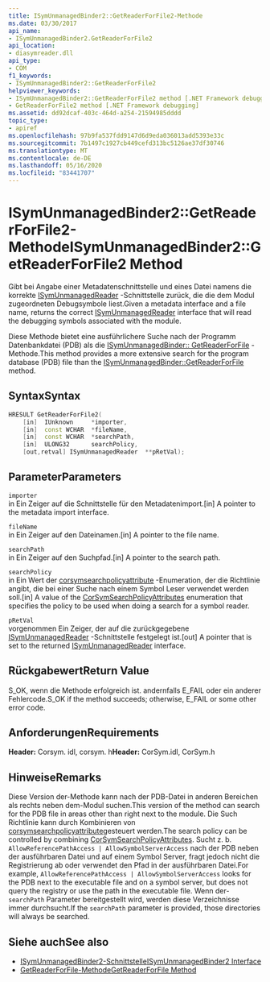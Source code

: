 ```yaml
---
title: ISymUnmanagedBinder2::GetReaderForFile2-Methode
ms.date: 03/30/2017
api_name:
- ISymUnmanagedBinder2.GetReaderForFile2
api_location:
- diasymreader.dll
api_type:
- COM
f1_keywords:
- ISymUnmanagedBinder2::GetReaderForFile2
helpviewer_keywords:
- ISymUnmanagedBinder2::GetReaderForFile2 method [.NET Framework debugging]
- GetReaderForFile2 method [.NET Framework debugging]
ms.assetid: dd92dcaf-403c-464d-a254-21594985dddd
topic_type:
- apiref
ms.openlocfilehash: 97b9fa537fdd9147d6d9eda036013add5393e33c
ms.sourcegitcommit: 7b1497c1927cb449cefd313bc5126ae37df30746
ms.translationtype: MT
ms.contentlocale: de-DE
ms.lasthandoff: 05/16/2020
ms.locfileid: "83441707"
---
```

# <a name="isymunmanagedbinder2getreaderforfile2-method"></a><span data-ttu-id="06695-102">ISymUnmanagedBinder2::GetReaderForFile2-Methode</span><span class="sxs-lookup"><span data-stu-id="06695-102">ISymUnmanagedBinder2::GetReaderForFile2 Method</span></span>
<span data-ttu-id="06695-103">Gibt bei Angabe einer Metadatenschnittstelle und eines Datei namens die korrekte [ISymUnmanagedReader](isymunmanagedreader-interface.md) -Schnittstelle zurück, die die dem Modul zugeordneten Debugsymbole liest.</span><span class="sxs-lookup"><span data-stu-id="06695-103">Given a metadata interface and a file name, returns the correct [ISymUnmanagedReader](isymunmanagedreader-interface.md) interface that will read the debugging symbols associated with the module.</span></span>  
  
 <span data-ttu-id="06695-104">Diese Methode bietet eine ausführlichere Suche nach der Programm Datenbankdatei (PDB) als die [ISymUnmanagedBinder:: GetReaderForFile](isymunmanagedbinder-getreaderforfile-method.md) -Methode.</span><span class="sxs-lookup"><span data-stu-id="06695-104">This method provides a more extensive search for the program database (PDB) file than the [ISymUnmanagedBinder::GetReaderForFile](isymunmanagedbinder-getreaderforfile-method.md) method.</span></span>  
  
## <a name="syntax"></a><span data-ttu-id="06695-105">Syntax</span><span class="sxs-lookup"><span data-stu-id="06695-105">Syntax</span></span>  
  
```cpp  
HRESULT GetReaderForFile2(  
    [in]  IUnknown     *importer,  
    [in]  const WCHAR  *fileName,  
    [in]  const WCHAR  *searchPath,  
    [in]  ULONG32      searchPolicy,  
    [out,retval] ISymUnmanagedReader  **pRetVal);  
```  
  
## <a name="parameters"></a><span data-ttu-id="06695-106">Parameter</span><span class="sxs-lookup"><span data-stu-id="06695-106">Parameters</span></span>  
 `importer`  
 <span data-ttu-id="06695-107">in Ein Zeiger auf die Schnittstelle für den Metadatenimport.</span><span class="sxs-lookup"><span data-stu-id="06695-107">[in] A pointer to the metadata import interface.</span></span>  
  
 `fileName`  
 <span data-ttu-id="06695-108">in Ein Zeiger auf den Dateinamen.</span><span class="sxs-lookup"><span data-stu-id="06695-108">[in] A pointer to the file name.</span></span>  
  
 `searchPath`  
 <span data-ttu-id="06695-109">in Ein Zeiger auf den Suchpfad.</span><span class="sxs-lookup"><span data-stu-id="06695-109">[in] A pointer to the search path.</span></span>  
  
 `searchPolicy`  
 <span data-ttu-id="06695-110">in Ein Wert der [corsymsearchpolicyattribute](corsymsearchpolicyattributes-enumeration.md) -Enumeration, der die Richtlinie angibt, die bei einer Suche nach einem Symbol Leser verwendet werden soll.</span><span class="sxs-lookup"><span data-stu-id="06695-110">[in] A value of the [CorSymSearchPolicyAttributes](corsymsearchpolicyattributes-enumeration.md) enumeration that specifies the policy to be used when doing a search for a symbol reader.</span></span>  
  
 `pRetVal`  
 <span data-ttu-id="06695-111">vorgenommen Ein Zeiger, der auf die zurückgegebene [ISymUnmanagedReader](isymunmanagedreader-interface.md) -Schnittstelle festgelegt ist.</span><span class="sxs-lookup"><span data-stu-id="06695-111">[out] A pointer that is set to the returned [ISymUnmanagedReader](isymunmanagedreader-interface.md) interface.</span></span>  
  
## <a name="return-value"></a><span data-ttu-id="06695-112">Rückgabewert</span><span class="sxs-lookup"><span data-stu-id="06695-112">Return Value</span></span>  
 <span data-ttu-id="06695-113">S_OK, wenn die Methode erfolgreich ist. andernfalls E_FAIL oder ein anderer Fehlercode.</span><span class="sxs-lookup"><span data-stu-id="06695-113">S_OK if the method succeeds; otherwise, E_FAIL or some other error code.</span></span>  
  
## <a name="requirements"></a><span data-ttu-id="06695-114">Anforderungen</span><span class="sxs-lookup"><span data-stu-id="06695-114">Requirements</span></span>  
 <span data-ttu-id="06695-115">**Header:** Corsym. idl, corsym. h</span><span class="sxs-lookup"><span data-stu-id="06695-115">**Header:** CorSym.idl, CorSym.h</span></span>  
  
## <a name="remarks"></a><span data-ttu-id="06695-116">Hinweise</span><span class="sxs-lookup"><span data-stu-id="06695-116">Remarks</span></span>  
 <span data-ttu-id="06695-117">Diese Version der-Methode kann nach der PDB-Datei in anderen Bereichen als rechts neben dem-Modul suchen.</span><span class="sxs-lookup"><span data-stu-id="06695-117">This version of the method can search for the PDB file in areas other than right next to the module.</span></span> <span data-ttu-id="06695-118">Die Such Richtlinie kann durch Kombinieren von [corsymsearchpolicyattribute](corsymsearchpolicyattributes-enumeration.md)gesteuert werden.</span><span class="sxs-lookup"><span data-stu-id="06695-118">The search policy can be controlled by combining [CorSymSearchPolicyAttributes](corsymsearchpolicyattributes-enumeration.md).</span></span> <span data-ttu-id="06695-119">Sucht z. b. `AllowReferencePathAccess | AllowSymbolServerAccess` nach der PDB neben der ausführbaren Datei und auf einem Symbol Server, fragt jedoch nicht die Registrierung ab oder verwendet den Pfad in der ausführbaren Datei.</span><span class="sxs-lookup"><span data-stu-id="06695-119">For example, `AllowReferencePathAccess | AllowSymbolServerAccess` looks for the PDB next to the executable file and on a symbol server, but does not query the registry or use the path in the executable file.</span></span> <span data-ttu-id="06695-120">Wenn der- `searchPath` Parameter bereitgestellt wird, werden diese Verzeichnisse immer durchsucht.</span><span class="sxs-lookup"><span data-stu-id="06695-120">If the `searchPath` parameter is provided, those directories will always be searched.</span></span>  
  
## <a name="see-also"></a><span data-ttu-id="06695-121">Siehe auch</span><span class="sxs-lookup"><span data-stu-id="06695-121">See also</span></span>

- [<span data-ttu-id="06695-122">ISymUnmanagedBinder2-Schnittstelle</span><span class="sxs-lookup"><span data-stu-id="06695-122">ISymUnmanagedBinder2 Interface</span></span>](isymunmanagedbinder2-interface.md)
- [<span data-ttu-id="06695-123">GetReaderForFile-Methode</span><span class="sxs-lookup"><span data-stu-id="06695-123">GetReaderForFile Method</span></span>](isymunmanagedbinder-getreaderforfile-method.md)
